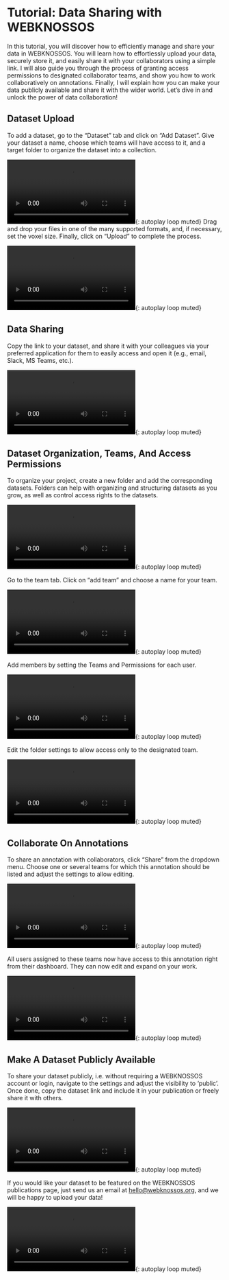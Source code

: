 # Tutorial: Data Sharing with WEBKNOSSOS

In this tutorial, you will discover how to efficiently manage and share your data in WEBKNOSSOS. You will learn how to effortlessly upload your data, securely store it, and easily share it with your collaborators using a simple link. I will also guide you through the process of granting access permissions to designated collaborator teams, and show you how to work collaboratively on annotations. Finally, I will explain how you can make your data publicly available and share it with the wider world. Let’s dive in and unlock the power of data collaboration!

## Dataset Upload

To add a dataset, go to the “Dataset” tab and click on “Add Dataset”. Give your dataset a name, choose which teams will have access to it, and a target folder to organize the dataset into a collection.

![type:video](https://static.webknossos.org/assets/docs/tutorial-data-sharing/01_dataset_settings.mp4){: autoplay loop muted}
Drag and drop your files in one of the many supported formats, and, if necessary, set the voxel size. Finally, click on “Upload” to complete the process.

![type:video](https://static.webknossos.org/assets/docs/tutorial-data-sharing/02_drag_and_drop.mp4){: autoplay loop muted}

## Data Sharing

Copy the link to your dataset, and share it with your colleagues via your preferred application for them to easily access and open it (e.g., email, Slack, MS Teams, etc.).

![type:video](https://static.webknossos.org/assets/docs/tutorial-data-sharing/03_copying_link_and_viewing_DS.mp4){: autoplay loop muted}

## Dataset Organization, Teams, And Access Permissions

To organize your project, create a new folder and add the corresponding datasets. Folders can help with organizing and structuring datasets as you grow, as well as control access rights to the datasets.

![type:video](https://static.webknossos.org/assets/docs/tutorial-data-sharing/04_create_new_folder_add_DS_to_it.mp4){: autoplay loop muted}

Go to the team tab. Click on “add team” and choose a name for your team.

![type:video](https://static.webknossos.org/assets/docs/tutorial-data-sharing/05_create_new_team.mp4){: autoplay loop muted}

Add members by setting the Teams and Permissions for each user.

![type:video](https://static.webknossos.org/assets/docs/tutorial-data-sharing/06_adding_members_by_editing_teams_and_permissions.mp4){: autoplay loop muted}

Edit the folder settings to allow access only to the designated team.

![type:video](https://static.webknossos.org/assets/docs/tutorial-data-sharing/07_edit_folder_settings.mp4){: autoplay loop muted}

## Collaborate On Annotations

To share an annotation with collaborators, click “Share” from the dropdown menu. Choose one or several teams for which this annotation should be listed and adjust the settings to allow editing.

![type:video](https://static.webknossos.org/assets/docs/tutorial-data-sharing/08_share_annotation.mp4){: autoplay loop muted}

All users assigned to these teams now have access to this annotation right from their dashboard. They can now edit and expand on your work.

![type:video](https://static.webknossos.org/assets/docs/tutorial-data-sharing/09_annotation_appearing_in_collab_list.mp4){: autoplay loop muted}

## Make A Dataset Publicly Available

To share your dataset publicly, i.e. without requiring a WEBKNOSSOS account or login, navigate to the settings and adjust the visibility to ‘public’. Once done, copy the dataset link and include it in your publication or freely share it with others.

![type:video](https://static.webknossos.org/assets/docs/tutorial-data-sharing/10_making_DS_public.mp4){: autoplay loop muted}

If you would like your dataset to be featured on the WEBKNOSSOS publications page, just send us an email at [hello@webknossos.org](mailto:hello@webknossos.org), and we will be happy to upload your data!

![type:video](https://static.webknossos.org/assets/docs/tutorial-data-sharing/11_open_public_DS.mp4){: autoplay loop muted}
